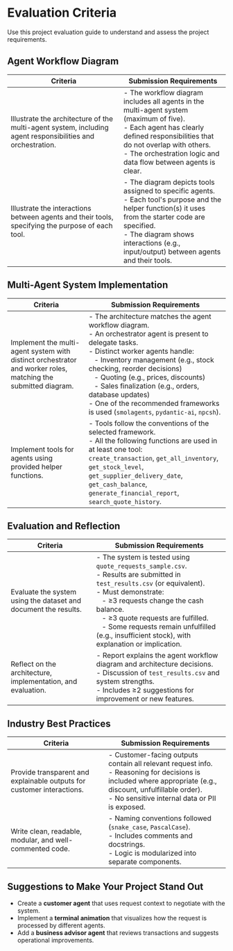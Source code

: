 # Evaluation Criteria

Use this project evaluation guide to understand and assess the project requirements.

## Agent Workflow Diagram

| **Criteria**                                                                                               | **Submission Requirements**                                                                                                                                                                                                                        |
|------------------------------------------------------------------------------------------------------------|----------------------------------------------------------------------------------------------------------------------------------------------------------------------------------------------------------------------------------------------------|
| Illustrate the architecture of the multi-agent system, including agent responsibilities and orchestration. | - The workflow diagram includes all agents in the multi-agent system (maximum of five).<br>- Each agent has clearly defined responsibilities that do not overlap with others.<br>- The orchestration logic and data flow between agents is clear.  |
| Illustrate the interactions between agents and their tools, specifying the purpose of each tool.           | - The diagram depicts tools assigned to specific agents.<br>- Each tool's purpose and the helper function(s) it uses from the starter code are specified.<br>- The diagram shows interactions (e.g., input/output) between agents and their tools. |

## Multi-Agent System Implementation

| **Criteria**                                                                                                  | **Submission Requirements**                                                                                                                                                                                                                                                                                                                                                                                                                                          |
|---------------------------------------------------------------------------------------------------------------|----------------------------------------------------------------------------------------------------------------------------------------------------------------------------------------------------------------------------------------------------------------------------------------------------------------------------------------------------------------------------------------------------------------------------------------------------------------------|
| Implement the multi-agent system with distinct orchestrator and worker roles, matching the submitted diagram. | - The architecture matches the agent workflow diagram.<br>- An orchestrator agent is present to delegate tasks.<br>- Distinct worker agents handle:<br>&nbsp;&nbsp;&nbsp;- Inventory management (e.g., stock checking, reorder decisions)<br>&nbsp;&nbsp;&nbsp;- Quoting (e.g., prices, discounts)<br>&nbsp;&nbsp;&nbsp;- Sales finalization (e.g., orders, database updates)<br>- One of the recommended frameworks is used (`smolagents`, `pydantic-ai`, `npcsh`). |
| Implement tools for agents using provided helper functions.                                                   | - Tools follow the conventions of the selected framework.<br>- All the following functions are used in at least one tool:<br>`create_transaction`, `get_all_inventory`, `get_stock_level`, `get_supplier_delivery_date`, `get_cash_balance`, `generate_financial_report`, `search_quote_history`.                                                                                                                                                                    |

## Evaluation and Reflection

| **Criteria**                                                    | **Submission Requirements**                                                                                                                                                                                                                                                                                                                                                                 |
|-----------------------------------------------------------------|---------------------------------------------------------------------------------------------------------------------------------------------------------------------------------------------------------------------------------------------------------------------------------------------------------------------------------------------------------------------------------------------|
| Evaluate the system using the dataset and document the results. | - The system is tested using `quote_requests_sample.csv`.<br>- Results are submitted in `test_results.csv` (or equivalent).<br>- Must demonstrate:<br>&nbsp;&nbsp;&nbsp;- ≥3 requests change the cash balance.<br>&nbsp;&nbsp;&nbsp;- ≥3 quote requests are fulfilled.<br>&nbsp;&nbsp;&nbsp;- Some requests remain unfulfilled (e.g., insufficient stock), with explanation or implication. |
| Reflect on the architecture, implementation, and evaluation.    | - Report explains the agent workflow diagram and architecture decisions.<br>- Discussion of `test_results.csv` and system strengths.<br>- Includes ≥2 suggestions for improvement or new features.                                                                                                                                                                                          |

## Industry Best Practices

| **Criteria**                                                           | **Submission Requirements**                                                                                                                                                                                       |
|------------------------------------------------------------------------|-------------------------------------------------------------------------------------------------------------------------------------------------------------------------------------------------------------------|
| Provide transparent and explainable outputs for customer interactions. | - Customer-facing outputs contain all relevant request info.<br>- Reasoning for decisions is included where appropriate (e.g., discount, unfulfillable order).<br>- No sensitive internal data or PII is exposed. |
| Write clean, readable, modular, and well-commented code.               | - Naming conventions followed (`snake_case`, `PascalCase`).<br>- Includes comments and docstrings.<br>- Logic is modularized into separate components.                                                            |

## Suggestions to Make Your Project Stand Out

- Create a **customer agent** that uses request context to negotiate with the system.
- Implement a **terminal animation** that visualizes how the request is processed by different agents.
- Add a **business advisor agent** that reviews transactions and suggests operational improvements.

